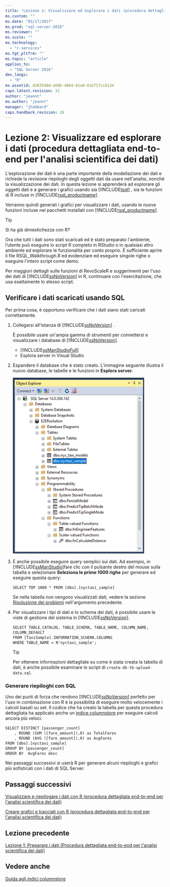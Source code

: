 ```yaml
---
title: "Lezione 2: Visualizzare ed esplorare i dati (procedura dettagliata end-to-end per l&#39;analisi scientifica dei dati) | Microsoft Docs"
ms.custom: ""
ms.date: "03/17/2017"
ms.prod: "sql-server-2016"
ms.reviewer: ""
ms.suite: ""
ms.technology: 
  - "r-services"
ms.tgt_pltfrm: ""
ms.topic: "article"
applies_to: 
  - "SQL Server 2016"
dev_langs: 
  - "R"
ms.assetid: d3835d6d-e68b-486d-81a0-81b717cc6134
caps.latest.revision: 32
author: "jeannt"
ms.author: "jeannt"
manager: "jhubbard"
caps.handback.revision: 26
---
```

# Lezione 2: Visualizzare ed esplorare i dati (procedura dettagliata end-to-end per l&#39;analisi scientifica dei dati)
L'esplorazione dei dati è una parte importante della modellazione dei dati e richiede la revisione riepiloghi degli oggetti dati da usare nell'analisi, nonché la visualizzazione dei dati. In questa lezione si apprenderà ad esplorare gli oggetti dati e a generare i grafici usando sia [!INCLUDE[tsql](../../includes/tsql-md.md)] , sia le funzioni di R incluse in [!INCLUDE[rsql_productname](../../includes/rsql-productname-md.md)].  
  
Verranno quindi generati i grafici per visualizzare i dati, usando le nuove funzioni incluse nei pacchetti installati con [!INCLUDE[rsql_productname](../../includes/rsql-productname-md.md)].  
  
> [!TIP]  
> Si ha già dimestichezza con R?  
>   
> Ora che tutti i dati sono stati scaricati ed è stato preparato l'ambiente, l’utente può eseguire lo script R completo in RStudio o in qualsiasi altro ambiente ed esplorare le funzionalità per conto proprio. È sufficiente aprire il file RSQL_Walkthrough.R ed evidenziare ed eseguire singole righe o eseguire l'intero script come demo.  
>   
> Per maggiori dettagli sulle funzioni di RevoScaleR e suggerimenti per l'uso dei dati di [!INCLUDE[ssNoVersion](../../includes/ssnoversion-md.md)] in R, continuare con l'esercitazione, che usa esattamente lo stesso script.  
  
## <a name="verify-downloaded-data-using-sql"></a>Verificare i dati scaricati usando SQL  
Per prima cosa, è opportuno verificare che i dati siano stati caricati correttamente.  
  
1.  Collegarsi all'istanza di [!INCLUDE[ssNoVersion](../../includes/ssnoversion-md.md)] .  
  
    È possibile usare un'ampia gamma di strumenti per connettersi e visualizzare i database di [!INCLUDE[ssNoVersion](../../includes/ssnoversion-md.md)].  
  
    -   [!INCLUDE[ssManStudioFull](../../includes/ssmanstudiofull-md.md)]    
    -   Esplora server in Visual Studio  
  
2.  Espandere il database che è stato creato. L'immagine seguente illustra il nuovo database, le tabelle e le funzioni in **Esplora server.**  
  
    ![new database objects created by script](../../advanced-analytics/r-services/media/rsql-e2e-ssms-newobjects.PNG "new database objects created by script")  
  
3.  È anche possibile eseguire query semplici sui dati. Ad esempio, in [!INCLUDE[ssManStudio](../../includes/ssmanstudio-md.md)]fare clic con il pulsante destro del mouse sulla tabella e selezionare **Seleziona le prime 1000 righe** per generare ed eseguire questa query:  
  
    ```  
    SELECT TOP 1000 * FROM [dbo].[nyctaxi_sample]  
    ```  
    Se nella tabella non vengono visualizzati dati, vedere la sezione [Risoluzione dei problemi](../../advanced-analytics/r-services/lesson-1-prepare-the-data-data-science-end-to-end-walkthrough.md) nell'argomento precedente.
      
4.  Per visualizzare i tipi di dati e lo schema dei dati, è possibile usare le viste di gestione del sistema in [!INCLUDE[ssNoVersion](../../includes/ssnoversion-md.md)].  
  
    ```  
    SELECT TABLE_CATALOG, TABLE_SCHEMA, TABLE_NAME, COLUMN_NAME, COLUMN_DEFAULT  
    FROM [TaxiSample].INFORMATION_SCHEMA.COLUMNS  
    WHERE TABLE_NAME = N'nyctaxi_sample';  
    ```  
  
    > [!TIP]  
    > Per ottenere informazioni dettagliate su come è stata creata la tabella di dati, è anche possibile esaminare lo script di `create-db-tb-upload-data.sql`.  
  
### <a name="generate-summaries-using-sql"></a>Generare riepiloghi con SQL  
Uno dei punti di forza che rendono [!INCLUDE[ssNoVersion](../../includes/ssnoversion-md.md)] perfetto per l'uso in combinazione con R è la possibilità di eseguire molto velocemente i calcoli basati su set.  Il codice che ha creato la tabella per questa procedura dettagliata ha applicato anche un [indice columnstore](../Topic/Columnstore%20Indexes%20Guide.md) per eseguire calcoli ancora più veloci.   
  
```  
SELECT DISTINCT [passenger_count]  
    , ROUND (SUM ([fare_amount]),0) as TotalFares   
    , ROUND (AVG ([fare_amount]),0) as AvgFares  
FROM [dbo].[nyctaxi_sample]  
GROUP BY [passenger_count]   
ORDER BY  AvgFares desc  
```  

Nei passaggi successivi si userà R per generare alcuni riepiloghi e grafici più sofisticati con i dati di SQL Server.  
  
## <a name="next-steps"></a>Passaggi successivi  
[Visualizzare e riepilogare i dati con R &#40;procedura dettagliata end-to-end per l'analisi scientifica dei dati&#41;](../../advanced-analytics/r-services/view-and-summarize-data-using-r-data-science-end-to-end-walkthrough.md)  
  
[Creare grafici e tracciati con R &#40;procedura dettagliata end-to-end per l'analisi scientifica dei dati&#41;](../../advanced-analytics/r-services/create-graphs-and-plots-using-r-data-science-end-to-end-walkthrough.md)  
  
## <a name="previous-lesson"></a>Lezione precedente  
[Lezione 1: Preparare i dati &#40;Procedura dettagliata end-to-end per l'analisi scientifica dei dati&#41;](../../advanced-analytics/r-services/lesson-1-prepare-the-data-data-science-end-to-end-walkthrough.md)  
  
## <a name="see-also"></a>Vedere anche  
[Guida agli indici columnstore](../Topic/Columnstore%20Indexes%20Guide.md)  
  
  
  
